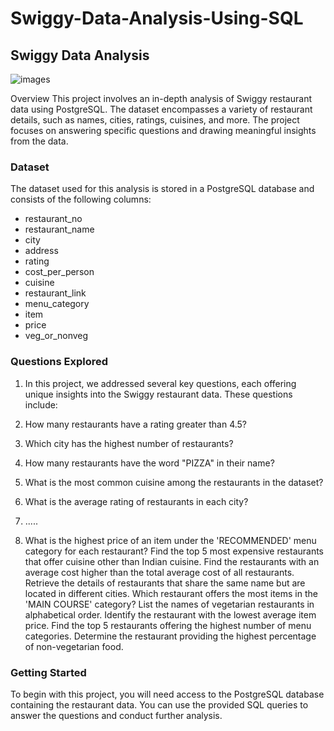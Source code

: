 # Swiggy-Data-Analysis-Using-SQL


## Swiggy Data Analysis

![images](https://github.com/Shashank1130/Swiggy-Data-Analysis-Using-SQL/assets/107529934/69175d6e-d49d-4194-884d-42b33cb2f3e6)


Overview
This project involves an in-depth analysis of Swiggy restaurant data using PostgreSQL. The dataset encompasses a variety of restaurant details, such as names, cities, ratings, cuisines, and more. The project focuses on answering specific questions and drawing meaningful insights from the data.

### Dataset
The dataset used for this analysis is stored in a PostgreSQL database and consists of the following columns:

- restaurant_no
- restaurant_name
- city
- address
- rating
- cost_per_person
- cuisine
- restaurant_link
- menu_category
- item
- price
- veg_or_nonveg


### Questions Explored
1. In this project, we addressed several key questions, each offering unique insights into the Swiggy restaurant data. These questions include:

2. How many restaurants have a rating greater than 4.5? 

3. Which city has the highest number of restaurants?

4. How many restaurants have the word "PIZZA" in their name?

5. What is the most common cuisine among the restaurants in the dataset?

6. What is the average rating of restaurants in each city?

7. .....

9. What is the highest price of an item under the 'RECOMMENDED' menu category for each restaurant?
Find the top 5 most expensive restaurants that offer cuisine other than Indian cuisine.
Find the restaurants with an average cost higher than the total average cost of all restaurants.
Retrieve the details of restaurants that share the same name but are located in different cities.
Which restaurant offers the most items in the 'MAIN COURSE' category?
List the names of vegetarian restaurants in alphabetical order.
Identify the restaurant with the lowest average item price.
Find the top 5 restaurants offering the highest number of menu categories.
Determine the restaurant providing the highest percentage of non-vegetarian food.


### Getting Started
To begin with this project, you will need access to the PostgreSQL database containing the restaurant data. You can use the provided SQL queries to answer the questions and conduct further analysis.
